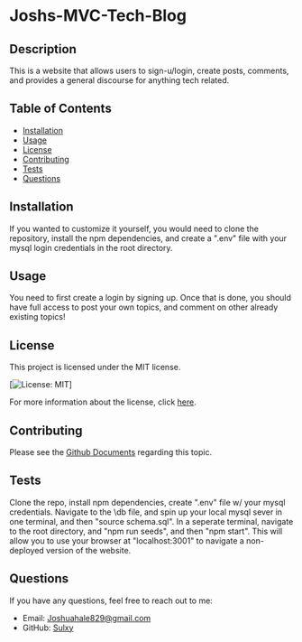 # Joshs-MVC-Tech-Blog

## Description
This is a  website that allows users to sign-u/login, create posts, comments, and provides a general discourse for anything tech related. 

## Table of Contents
- [Installation](#installation)
- [Usage](#usage)
- [License](#license)
- [Contributing](#contributing)
- [Tests](#tests)
- [Questions](#questions)

## Installation
If you wanted to customize it yourself, you would need to clone the repository, install the npm dependencies, and create a ".env" file with your mysql login credentials in the root directory. 

## Usage
You need to first create a login by signing up. Once that is done, you should have full access to post your own topics, and comment on other already existing topics! 

## License
This project is licensed under the MIT license.

[![License: MIT](https://img.shields.io/badge/License-MIT-yellow.svg)]

For more information about the license, click [here](https://opensource.org/licenses/MIT).

## Contributing
Please see the [Github Documents](https://docs.github.com/en/get-started/exploring-projects-on-github/contributing-to-a-project) regarding this topic. 

## Tests
Clone the repo, install npm dependencies, create ".env" file w/ your mysql credentials. Navigate to the \db file, and spin up your local mysql sever in one terminal, and then "source schema.sql". In a seperate terminal, navigate to the root directory, and "npm run seeds", and then "npm start". This will allow you to use your browser at "localhost:3001" to navigate a non-deployed version of the website.

## Questions
If you have any questions, feel free to reach out to me:
- Email: Joshuahale829@gmail.com
- GitHub: [Sulxy](https://github.com/Sulxy)
